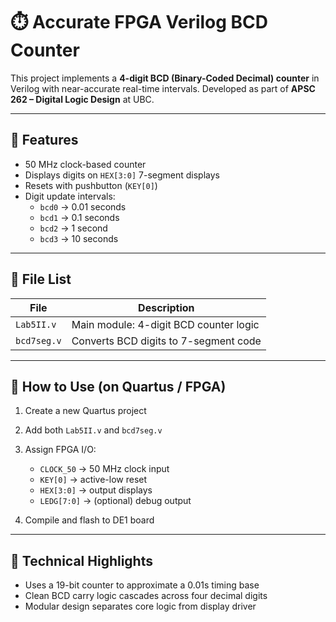 # ⏱️ Accurate FPGA Verilog BCD Counter

This project implements a **4-digit BCD (Binary-Coded Decimal) counter** in Verilog with near-accurate real-time intervals. Developed as part of **APSC 262 – Digital Logic Design** at UBC.

---

## 🔧 Features
- 50 MHz clock-based counter
- Displays digits on `HEX[3:0]` 7-segment displays
- Resets with pushbutton (`KEY[0]`)
- Digit update intervals:
  - `bcd0` → 0.01 seconds
  - `bcd1` → 0.1 seconds
  - `bcd2` → 1 second
  - `bcd3` → 10 seconds

---

## 📁 File List
| File        | Description                            |
|-------------|----------------------------------------|
| `Lab5II.v`  | Main module: 4-digit BCD counter logic |
| `bcd7seg.v` | Converts BCD digits to 7-segment code  |

---

## 🚀 How to Use (on Quartus / FPGA)
1. Create a new Quartus project
2. Add both `Lab5II.v` and `bcd7seg.v`
3. Assign FPGA I/O:
   - `CLOCK_50` → 50 MHz clock input
   - `KEY[0]` → active-low reset
   - `HEX[3:0]` → output displays
   - `LEDG[7:0]` → (optional) debug output

4. Compile and flash to DE1 board

---

## 🧠 Technical Highlights
- Uses a 19-bit counter to approximate a 0.01s timing base
- Clean BCD carry logic cascades across four decimal digits
- Modular design separates core logic from display driver

